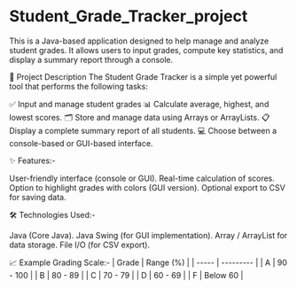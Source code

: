 # Student_Grade_Tracker_project
This is a Java-based application designed to help manage and analyze student grades. It allows users to input grades, compute key statistics, and display a summary report through a console.

📌 Project Description
The Student Grade Tracker is a simple yet powerful tool that performs the following tasks:

✅ Input and manage student grades
📊 Calculate average, highest, and lowest scores.
🗂 Store and manage data using Arrays or ArrayLists.
📋 Display a complete summary report of all students.
💻 Choose between a console-based or GUI-based interface.

✨ Features:-

User-friendly interface (console or GUI).
Real-time calculation of scores.
Option to highlight grades with colors (GUI version).
Optional export to CSV for saving data.

🛠 Technologies Used:-

Java (Core Java).
Java Swing (for GUI implementation).
Array / ArrayList for data storage.
File I/O (for CSV export).

📈 Example Grading Scale:-
| Grade | Range (%) |
| ----- | --------- |
| A     | 90 - 100  |
| B     | 80 - 89   |
| C     | 70 - 79   |
| D     | 60 - 69   |
| F     | Below 60  |
